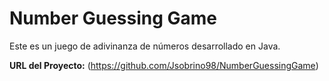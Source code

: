 # Number Guessing Game

Este es un juego de adivinanza de números desarrollado en Java.

**URL del Proyecto:** (https://github.com/Jsobrino98/NumberGuessingGame)
